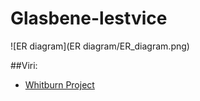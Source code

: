 # Glasbene-lestvice

![ER diagram](ER diagram/ER_diagram.png)

##Viri:
* [Whitburn Project](http://waxy.org/2008/05/the_whitburn_project/)

